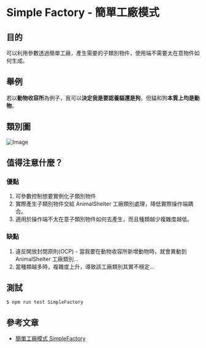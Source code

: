 # Simple Factory - 簡單工廠模式
## 目的
可以利用參數透過簡單工廠，產生需要的子類別物件，使用端不需要太在意物件如何生成。

## 舉例
若以**動物收容所**為例子，我可以**決定我是要認養貓還是狗**，但貓和狗**本質上均是動物**。

## 類別圖
![Image](https://i.imgur.com/6VuptaS.png)

## 值得注意什麼？
### 優點
1. 可參數控制想要實例化子類別物件
2. 實際產生子類別物件交給 AnimalShelter 工廠類別處理，降低實際操作端耦合。
3. 適用於操作端不太在意子類別物件如何去產生，而且種類越少複雜度越低。
### 缺點
1. 違反開放封閉原則(OCP) - 當我要在動物收容所新增動物時，就會異動到 AnimalShelter 工廠類別...
2. 當種類越多時，複雜度上升，導致該工廠類別其實不穩定...

## 測試
```
$ npm run test SimpleFactory
```

## 參考文章
 - [簡單工廠模式 SimpleFactory](https://skyyen999.gitbooks.io/-study-design-pattern-in-java/content/simpleFactory.html)
